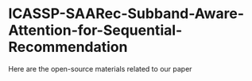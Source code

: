 # ICASSP-SAARec-Subband-Aware-Attention-for-Sequential-Recommendation
Here are the open-source materials related to our paper
